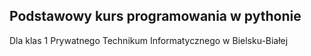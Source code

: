 ## Podstawowy kurs programowania w pythonie
Dla klas 1 Prywatnego Technikum Informatycznego 
w Bielsku-Białej


